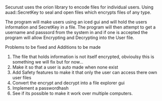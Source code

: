 Securust uses the orion library to encode files for individual users.
Using auad::SecretKey to seal and open files which encrypts files of any type.


The program will make users using an iced gui and will hold the users information and SecretKey in a file.
The program will then attempt to get a username and passsord from the system in and if one is accepted the
program will allow Encrypting and Decrypting into the User file.


Problems to be fixed and Additions to be made

1. The file that holds information is not itself encrypted, obvioulsy this is something we will fix but for now...
2. Make it so that a user is auto made when none exist
3. Add Safety features to make it that only the user can access there own user files
4. Convert the encrypt and decrypt into a file explorer gui
5. Implement a passwordhash
6. See if its possible to make it work over multiple computers.
